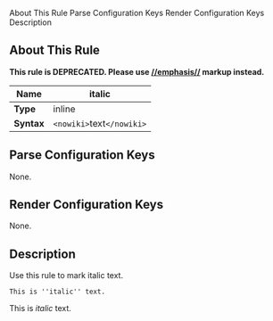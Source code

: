  About This Rule Parse Configuration Keys Render Configuration Keys Description
##  About This Rule

**This rule is DEPRECATED.  Please use [//emphasis//](RuleEmphasis) markup instead.**

 | **Name**   | italic                        | 
 | --------   | ------                        | 
 | **Type**   | inline                        | 
 | **Syntax** | `<nowiki>`text`</nowiki>` | 

##  Parse Configuration Keys

None.

##  Render Configuration Keys

None.

##  Description

Use this rule to mark italic text.

	
	
	This is ''italic'' text.

This is *italic* text.

